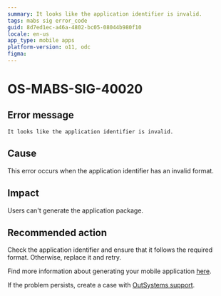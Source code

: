 ```yaml
---
summary: It looks like the application identifier is invalid.
tags: mabs sig error_code
guid: 8d7ed1ec-a46a-4802-bc05-08044b980f10
locale: en-us
app_type: mobile apps
platform-version: o11, odc
figma:
---
```


# OS-MABS-SIG-40020

## Error message

`It looks like the application identifier is invalid.`

## Cause

This error occurs when the application identifier has an invalid format.

## Impact

Users can't generate the application package.

## Recommended action
Check the application identifier and ensure that it follows the required format. Otherwise, replace it and retry.

Find more information about generating your mobile application [here](https://success.outsystems.com/Documentation/11/Delivering_Mobile_Apps/Generate_and_Distribute_Your_Mobile_App).

If the problem persists, create a case with [OutSystems support](https://www.outsystems.com/support/portal/open-support-case?ErrorCode=OS-MABS-SIG-40020).
